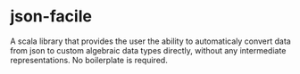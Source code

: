 # json-facile
A scala library that provides the user the ability to automaticaly convert data from json to custom algebraic data types directly, without any intermediate representations.
No boilerplate is required. 
